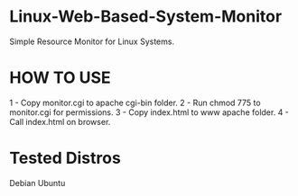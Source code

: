 Linux-Web-Based-System-Monitor
==============================

Simple Resource Monitor for Linux Systems. 


HOW TO USE
==========
1 - Copy monitor.cgi to apache cgi-bin folder.
2 - Run chmod 775 to monitor.cgi for permissions.
3 - Copy index.html to www apache folder.
4 - Call index.html on browser. 


Tested Distros
==============
Debian
Ubuntu
